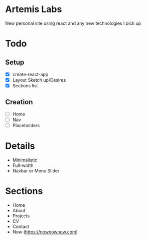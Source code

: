 # Artemis Labs
New personal site using react and any new technologies I pick up

# Todo

## Setup
- [X] create-react-app
- [X] Layout Sketch up/Desires
- [X] Sections list

## Creation
- [ ] Home 
- [ ] Nav
- [ ] Placeholders

# Details
- Minimalistic
- Full-width
- Navbar or Menu Slider

# Sections
- Home
- About
- Projects
- CV
- Contact
- Now (https://nownownow.com)
